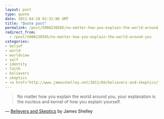 ```yaml
---
layout: post
type: quote
date: 2011-04-28 01:31:06 GMT
title: "Quote post"
permalink: /post/5000230585/no-matter-how-you-explain-the-world-around-you
redirect_from: 
  - /post/5000230585/no-matter-how-you-explain-the-world-around-you
categories:
- belief
- world
- worldview
- self
- identity
- faith
- believers
- skeptics
- <a href="http://www.jamesshelley.net/2011/04/believers-and-skeptics/">believers and skeptics</a> by james shelley
---
```

<blockquote>No matter how you explain the world around you, your explanation is the nucleus and kernel of how you explain yourself.</blockquote>

 — <a href="http://www.jamesshelley.net/2011/04/believers-and-skeptics/">Believers and Skeptics</a> by James Shelley